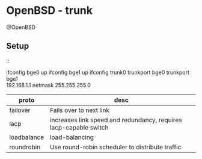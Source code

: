 # OpenBSD - trunk
@OpenBSD


Setup
-----
::

 ifconfig bge0 up
 ifconfig bge1 up
 ifconfig trunk0 trunkport <proto> bge0 trunkport bge1 \
 192.168.1.1 netmask 255.255.255.0

| proto       | desc                                                              |
|-------------|-------------------------------------------------------------------|
| failover    | Fails over to next link                                           |
| lacp        | increases link speed and redundancy, requires lacp-capable switch |
| loadbalance | load-balancing                                                    |
| roundrobin  | Use round-robin scheduler to distribute traffic                   |


